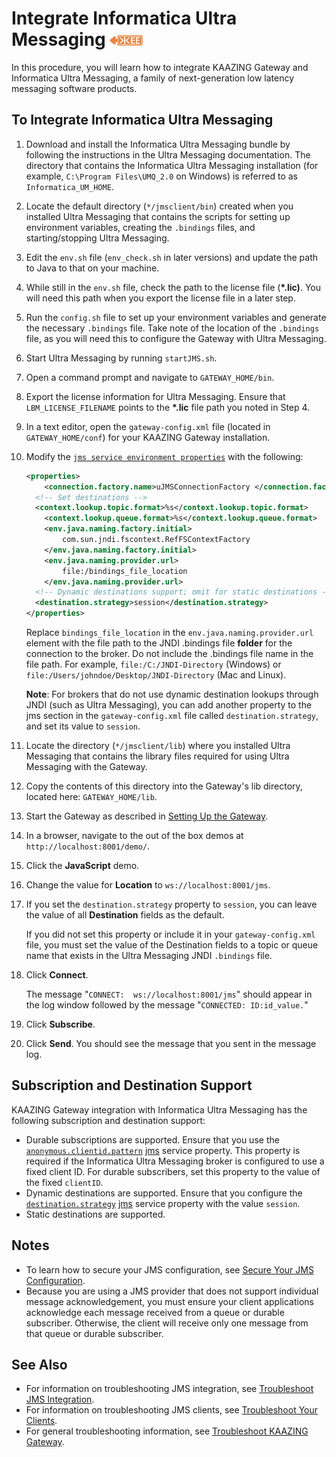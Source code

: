 Integrate Informatica Ultra Messaging  ![This feature is available in KAAZING Gateway - Enterprise Edition](../images/enterprise-feature.png)
=====================================

In this procedure, you will learn how to integrate KAAZING Gateway and Informatica Ultra Messaging, a family of next-generation low latency messaging software products.

To Integrate Informatica Ultra Messaging
----------------------------------------

1.  Download and install the Informatica Ultra Messaging bundle by following the instructions in the Ultra Messaging documentation. The directory that contains the Informatica Ultra Messaging installation (for example, `C:\Program Files\UMQ_2.0` on Windows) is referred to as `Informatica_UM_HOME`.
2.  Locate the default directory (`*/jmsclient/bin`) created when you installed Ultra Messaging that contains the scripts for setting up environment variables, creating the `.bindings` files, and starting/stopping Ultra Messaging.
3.  Edit the `env.sh` file (`env_check.sh` in later versions) and update the path to Java to that on your machine.
4.  While still in the `env.sh` file, check the path to the license file (**\*.lic)**. You will need this path when you export the license file in a later step.
5.  Run the `config.sh` file to set up your environment variables and generate the necessary `.bindings` file. Take note of the location of the `.bindings` file, as you will need this to configure the Gateway with Ultra Messaging.
6.  Start Ultra Messaging by running `startJMS.sh`.
7.  Open a command prompt and navigate to `GATEWAY_HOME/bin`.
8.  Export the license information for Ultra Messaging. Ensure that `LBM_LICENSE_FILENAME` points to the **\*.lic** file path you noted in Step 4.
9.  In a text editor, open the `gateway-config.xml` file (located in `GATEWAY_HOME/conf`) for your KAAZING Gateway installation.
10. Modify the [`jms service environment properties`](../admin-reference/r_conf_jms.md#jms-service-environment-properties) with the following:

    ``` xml
    <properties>
        <connection.factory.name>uJMSConnectionFactory </connection.factory.name>
      <!-- Set destinations -->
      <context.lookup.topic.format>%s</context.lookup.topic.format>
        <context.lookup.queue.format>%s</context.lookup.queue.format>
        <env.java.naming.factory.initial>
            com.sun.jndi.fscontext.RefFSContextFactory
        </env.java.naming.factory.initial>
        <env.java.naming.provider.url>
            file:/bindings_file_location
        </env.java.naming.provider.url>
      <!-- Dynamic destinations support; omit for static destinations -->
      <destination.strategy>session</destination.strategy>
    </properties>
    ```

    Replace `bindings_file_location` in the `env.java.naming.provider.url` element with the file path to the JNDI .bindings file **folder** for the connection to the broker. Do not include the .bindings file name in the file path. For example, `file:/C:/JNDI-Directory` (Windows) or `file:/Users/johndoe/Desktop/JNDI-Directory` (Mac and Linux).

    **Note**: For brokers that do not use dynamic destination lookups through JNDI (such as Ultra Messaging), you can add another property to the jms section in the `gateway-config.xml` file called `destination.strategy`, and set its value to `session`.

11. Locate the directory (`*/jmsclient/lib`) where you installed Ultra Messaging that contains the library files required for using Ultra Messaging with the Gateway.
12. Copy the contents of this directory into the Gateway's lib directory, located here: `GATEWAY_HOME/lib`.
13. Start the Gateway as described in [Setting Up the Gateway](../about/setup-guide.md).
14. In a browser, navigate to the out of the box demos at `http://localhost:8001/demo/`.
15. Click the **JavaScript** demo.
16. Change the value for **Location** to `ws://localhost:8001/jms`.
17. If you set the `destination.strategy` property to `session`, you can leave the value of all **Destination** fields as the default.

    If you did not set this property or include it in your `gateway-config.xml` file, you must set the value of the Destination fields to a topic or queue name that exists in the Ultra Messaging JNDI `.bindings` file.

18. Click **Connect**.

    The message "`CONNECT:  ws://localhost:8001/jms`" should appear in the log window followed by the message "`CONNECTED: ID:id_value.`"

19. Click **Subscribe**.
20. Click **Send**. You should see the message that you sent in the message log.

Subscription and Destination Support
--------------------------------------------------------------

KAAZING Gateway integration with Informatica Ultra Messaging has the following subscription and destination support:

-   Durable subscriptions are supported. Ensure that you use the [`anonymous.clientid.pattern`](../admin-reference/r_conf_jms.md#anonymousclientidpattern) [jms](../admin-reference/r_conf_jms.md#jms) service property. This property is required if the Informatica Ultra Messaging broker is configured to use a fixed client ID. For durable subscribers, set this property to the value of the fixed `clientID`.
-   Dynamic destinations are supported. Ensure that you configure the [`destination.strategy`](../admin-reference/r_conf_jms.md#destinationstrategy) [jms](../admin-reference/r_conf_jms.md#jms) service property with the value `session`.
-   Static destinations are supported.

Notes
-----

-   To learn how to secure your JMS configuration, see [Secure Your JMS Configuration](../security/o_jms_secure.md).
-   Because you are using a JMS provider that does not support individual message acknowledgement, you must ensure your client applications acknowledge each message received from a queue or durable subscriber. Otherwise, the client will receive only one message from that queue or durable subscriber.

See Also
--------

-   For information on troubleshooting JMS integration, see [Troubleshoot JMS Integration](../integration-jms/p_jms_integrate_tshoot.md).
-   For information on troubleshooting JMS clients, see [Troubleshoot Your Clients](../troubleshooting/p_dev_troubleshoot.md).
-   For general troubleshooting information, see [Troubleshoot KAAZING Gateway](../troubleshooting/o_troubleshoot.md).


